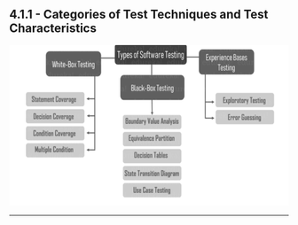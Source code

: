 ## 4.1.1 - **Categories of Test Techniques and Test Characteristics**

<img src="../../images/istqb/test_techniques/test_tech.png" alt="Test techniques classification" width="1500" height="290"/>

___

